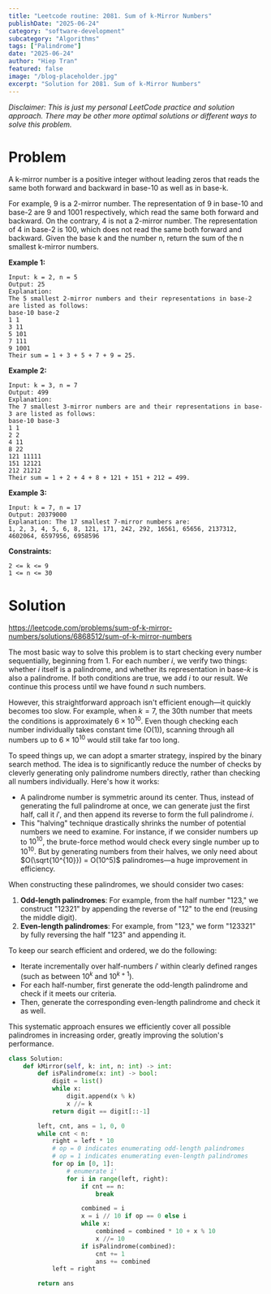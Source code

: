 ```yaml
---
title: "Leetcode routine: 2081. Sum of k-Mirror Numbers"
publishDate: "2025-06-24"
category: "software-development"
subcategory: "Algorithms"
tags: ["Palindrome"]
date: "2025-06-24"
author: "Hiep Tran"
featured: false
image: "/blog-placeholder.jpg"
excerpt: "Solution for 2081. Sum of k-Mirror Numbers"
---
```


*Disclaimer: This is just my personal LeetCode practice and solution approach. There may be other more optimal solutions or different ways to solve this problem.*

# Problem

A k-mirror number is a positive integer without leading zeros that reads the same both forward and backward in base-10 as well as in base-k.

For example, 9 is a 2-mirror number. The representation of 9 in base-10 and base-2 are 9 and 1001 respectively, which read the same both forward and backward.
On the contrary, 4 is not a 2-mirror number. The representation of 4 in base-2 is 100, which does not read the same both forward and backward.
Given the base k and the number n, return the sum of the n smallest k-mirror numbers.

**Example 1:**

```
Input: k = 2, n = 5
Output: 25
Explanation:
The 5 smallest 2-mirror numbers and their representations in base-2 are listed as follows:
base-10 base-2
1 1
3 11
5 101
7 111
9 1001
Their sum = 1 + 3 + 5 + 7 + 9 = 25.
```

**Example 2:**

```
Input: k = 3, n = 7
Output: 499
Explanation:
The 7 smallest 3-mirror numbers are and their representations in base-3 are listed as follows:
base-10 base-3
1 1
2 2
4 11
8 22
121 11111
151 12121
212 21212
Their sum = 1 + 2 + 4 + 8 + 121 + 151 + 212 = 499.
```

**Example 3:**

```
Input: k = 7, n = 17
Output: 20379000
Explanation: The 17 smallest 7-mirror numbers are:
1, 2, 3, 4, 5, 6, 8, 121, 171, 242, 292, 16561, 65656, 2137312, 4602064, 6597956, 6958596
```

**Constraints:**

```
2 <= k <= 9
1 <= n <= 30
```

# Solution

https://leetcode.com/problems/sum-of-k-mirror-numbers/solutions/6868512/sum-of-k-mirror-numbers

The most basic way to solve this problem is to start checking every number sequentially, beginning from 1. For each number $i$, we verify two things: whether $i$ itself is a palindrome, and whether its representation in base-$k$ is also a palindrome. If both conditions are true, we add $i$ to our result. We continue this process until we have found $n$ such numbers.

However, this straightforward approach isn't efficient enough—it quickly becomes too slow. For example, when $k = 7$, the 30th number that meets the conditions is approximately $6 \times 10^{10}$. Even though checking each number individually takes constant time (O(1)), scanning through all numbers up to $6 \times 10^{10}$ would still take far too long.

To speed things up, we can adopt a smarter strategy, inspired by the binary search method. The idea is to significantly reduce the number of checks by cleverly generating only palindrome numbers directly, rather than checking all numbers individually. Here's how it works:

- A palindrome number is symmetric around its center. Thus, instead of generating the full palindrome at once, we can generate just the first half, call it $i'$, and then append its reverse to form the full palindrome $i$.
- This "halving" technique drastically shrinks the number of potential numbers we need to examine. For instance, if we consider numbers up to $10^{10}$, the brute-force method would check every single number up to $10^{10}$. But by generating numbers from their halves, we only need about $O(\sqrt{10^{10}}) = O(10^5)$ palindromes—a huge improvement in efficiency.

When constructing these palindromes, we should consider two cases:

1. **Odd-length palindromes**: For example, from the half number "123," we construct "12321" by appending the reverse of "12" to the end (reusing the middle digit).
2. **Even-length palindromes**: For example, from "123," we form "123321" by fully reversing the half "123" and appending it.

To keep our search efficient and ordered, we do the following:

- Iterate incrementally over half-numbers $i'$ within clearly defined ranges (such as between $10^k$ and $10^{k+1}$).
- For each half-number, first generate the odd-length palindrome and check if it meets our criteria.
- Then, generate the corresponding even-length palindrome and check it as well.

This systematic approach ensures we efficiently cover all possible palindromes in increasing order, greatly improving the solution's performance.

```python
class Solution:
    def kMirror(self, k: int, n: int) -> int:
        def isPalindrome(x: int) -> bool:
            digit = list()
            while x:
                digit.append(x % k)
                x //= k
            return digit == digit[::-1]

        left, cnt, ans = 1, 0, 0
        while cnt < n:
            right = left * 10
            # op = 0 indicates enumerating odd-length palindromes
            # op = 1 indicates enumerating even-length palindromes
            for op in [0, 1]:
                # enumerate i'
                for i in range(left, right):
                    if cnt == n:
                        break

                    combined = i
                    x = i // 10 if op == 0 else i
                    while x:
                        combined = combined * 10 + x % 10
                        x //= 10
                    if isPalindrome(combined):
                        cnt += 1
                        ans += combined
            left = right

        return ans
```
